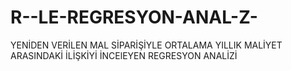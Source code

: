 # R--LE-REGRESYON-ANAL-Z-

YENİDEN VERİLEN MAL SİPARİŞİYLE ORTALAMA YILLIK MALİYET ARASINDAKİ İLİŞKİYİ İNCElEYEN REGRESYON ANALİZİ
